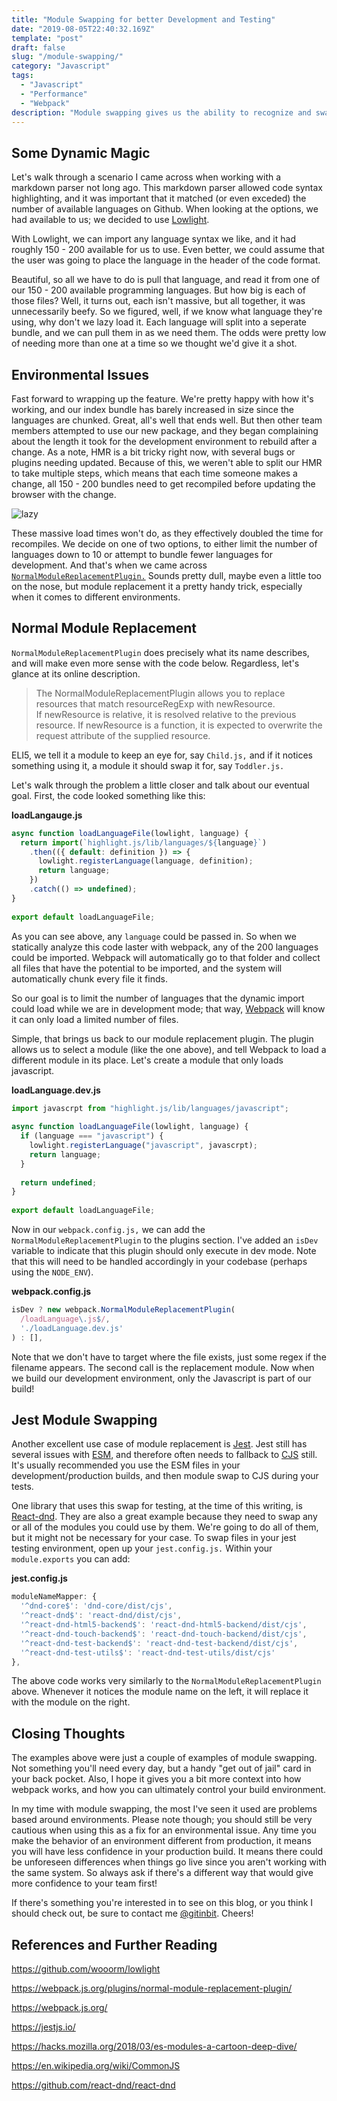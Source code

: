```yaml
---
title: "Module Swapping for better Development and Testing"
date: "2019-08-05T22:40:32.169Z"
template: "post"
draft: false
slug: "/module-swapping/"
category: "Javascript"
tags:
  - "Javascript"
  - "Performance"
  - "Webpack"
description: "Module swapping gives us the ability to recognize and swap modules at build time. These are often handy to change the module loaded for a specific environment."
---
```

## Some Dynamic Magic

Let's walk through a scenario I came across when working with a markdown parser not long ago. This markdown parser allowed code syntax highlighting, and it was important that it matched (or even exceded) the number of available languages on Github. When looking at the options, we had available to us; we decided to use [Lowlight](https://github.com/wooorm/lowlight). 

With Lowlight, we can import any language syntax we like, and it had roughly 150 - 200 available for us to use. Even better, we could assume that the user was going to place the language in the header of the code format.

Beautiful, so all we have to do is pull that language, and read it from one of our 150 - 200 available programming languages. But how big is each of those files? Well, it turns out, each isn't massive, but all together, it was unnecessarily beefy. So we figured, well, if we know what language they're using, why don't we lazy load it. Each language will split into a seperate bundle, and we can pull them in as we need them. The odds were pretty low of needing more than one at a time so we thought we'd give it a shot.

## Environmental Issues

Fast forward to wrapping up the feature. We're pretty happy with how it's working, and our index bundle has barely increased in size since the languages are chunked. Great, all's well that ends well. But then other team members attempted to use our new package, and they began complaining about the length it took for the development environment to rebuild after a change. As a note, HMR is a bit tricky right now, with several bugs or plugins needing updated. Because of this, we weren't able to split our HMR to take multiple steps, which means that each time someone makes a change, all 150 - 200 bundles need to get recompiled before updating the browser with the change.

![lazy](https://raw.githubusercontent.com/DennyScott/dennyscott.io/master/static/media/lazy.jpg)

These massive load times won't do, as they effectively doubled the time for recompiles. We decide on one of two options, to either limit the number of languages down to 10 or attempt to bundle fewer languages for development. And that's when we came across [`NormalModuleReplacementPlugin.`](https://webpack.js.org/plugins/normal-module-replacement-plugin/) Sounds pretty dull, maybe even a little too on the nose, but module replacement it a pretty handy trick, especially when it comes to different environments.

## Normal Module Replacement

`NormalModuleReplacementPlugin` does precisely what its name describes, and will make even more sense with the code below. Regardless, let's glance at its online description. 

>The NormalModuleReplacementPlugin allows you to replace resources that match resourceRegExp with newResource. If newResource is relative, it is resolved relative to the previous resource. If newResource is a function, it is expected to overwrite the request attribute of the supplied resource.

ELI5, we tell it a module to keep an eye for, say `Child.js,` and if it notices something using it, a module it should swap it for, say `Toddler.js.` 

Let's walk through the problem a little closer and talk about our eventual goal. First, the code looked something like this:

**loadLangauge.js**
```javascript
async function loadLanguageFile(lowlight, language) {
  return import(`highlight.js/lib/languages/${language}`)
	.then(({ default: definition }) => {
	  lowlight.registerLanguage(language, definition);
	  return language;
	})
	.catch(() => undefined);
}
	 
export default loadLanguageFile;
```
As you can see above, any `language` could be passed in. So when we statically analyze this code laster with webpack, any of the 200 languages could be imported. Webpack will automatically go to that folder and collect all files that have the potential to be imported,  and the system will automatically chunk every file it finds.

So our goal is to limit the number of languages that the dynamic import could load while we are in development mode; that way, [Webpack](https://webpack.js.org/) will know it can only load a limited number of files. 

Simple, that brings us back to our module replacement plugin. The plugin allows us to select a module (like the one above), and tell Webpack to load a different module in its place. Let's create a module that only loads javascript.

**loadLanguage.dev.js**
```javascript
import javascrpt from "highlight.js/lib/languages/javascript";
	
async function loadLanguageFile(lowlight, language) {
  if (language === "javascript") {
    lowlight.registerLanguage("javascript", javascrpt);
	return language;
  }
	 
  return undefined;
}
	 
export default loadLanguageFile;
```

Now in our `webpack.config.js,` we can add the `NormalModuleReplacementPlugin` to the plugins section. I've added an `isDev` variable to indicate that this plugin should only execute in dev mode. Note that this will need to be handled accordingly in your codebase (perhaps using the `NODE_ENV`).

**webpack.config.js**
```javascript
isDev ? new webpack.NormalModuleReplacementPlugin(
  /loadLanguage\.js$/,
  './loadLanguage.dev.js'
) : [],
```

Note that we don't have to target where the file exists, just some regex if the filename appears. The second call is the replacement module. Now when we build our development environment, only the Javascript is part of our build!

## Jest Module Swapping

Another excellent use case of module replacement is [Jest](https://jestjs.io/). Jest still has several issues with [ESM](https://hacks.mozilla.org/2018/03/es-modules-a-cartoon-deep-dive/), and therefore often needs to fallback to [CJS](https://en.wikipedia.org/wiki/CommonJS) still. It's usually recommended you use the ESM files in your development/production builds, and then module swap to CJS during your tests.

One library that uses this swap for testing, at the time of this writing, is [React-dnd](https://github.com/react-dnd/react-dnd). They are also a great example because they need to swap any or all of the modules you could use by them. We're going to do all of them, but it might not be necessary for your case. To swap files in your jest testing environment, open up your `jest.config.js.` Within  your `module.exports` you can add:

**jest.config.js**
```javascript
moduleNameMapper: {
  '^dnd-core$': 'dnd-core/dist/cjs',
  '^react-dnd$': 'react-dnd/dist/cjs',
  '^react-dnd-html5-backend$': 'react-dnd-html5-backend/dist/cjs',
  '^react-dnd-touch-backend$': 'react-dnd-touch-backend/dist/cjs',
  '^react-dnd-test-backend$': 'react-dnd-test-backend/dist/cjs',
  '^react-dnd-test-utils$': 'react-dnd-test-utils/dist/cjs'
},	
```

The above code works very similarly to the `NormalModuleReplacementPlugin` above. Whenever it notices the module name on the left, it will replace it with the module on the right. 

## Closing Thoughts

The examples above were just a couple of examples of module swapping. Not something you'll need every day, but a handy "get out of jail"  card in your back pocket. Also, I hope it gives you a bit more context into how webpack works, and how you can ultimately control your build environment. 

In my time with module swapping, the most I've seen it used are problems based around environments. Please note though; you should still be very cautious when using this as a fix for an environmental issue. Any time you make the behavior of an environment different from production, it means you will have less confidence in your production build. It means there could be unforeseen differences when things go live since you aren't working with the same system. So always ask if there's a  different way that would give more confidence to your team first!

If there's something you're interested in to see on this blog, or you think I should check out, be sure to contact me [@gitinbit](https://twitter.com/gitinbit). Cheers!

## References and Further Reading

https://github.com/wooorm/lowlight

https://webpack.js.org/plugins/normal-module-replacement-plugin/

https://webpack.js.org/

https://jestjs.io/

https://hacks.mozilla.org/2018/03/es-modules-a-cartoon-deep-dive/

https://en.wikipedia.org/wiki/CommonJS

https://github.com/react-dnd/react-dnd


